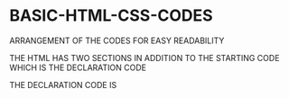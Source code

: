 # BASIC-HTML-CSS-CODES
ARRANGEMENT OF THE CODES FOR EASY READABILITY

THE HTML HAS TWO SECTIONS IN ADDITION TO THE STARTING CODE WHICH IS THE DECLARATION CODE

THE DECLARATION CODE IS <!DOCTYPE html>
